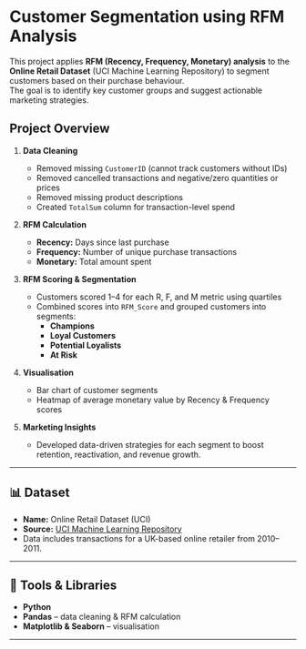 # Customer Segmentation using RFM Analysis

This project applies **RFM (Recency, Frequency, Monetary) analysis** to the **Online Retail Dataset** (UCI Machine Learning Repository) to segment customers based on their purchase behaviour.  
The goal is to identify key customer groups and suggest actionable marketing strategies.

## Project Overview

1. **Data Cleaning**
   - Removed missing `CustomerID` (cannot track customers without IDs)
   - Removed cancelled transactions and negative/zero quantities or prices
   - Removed missing product descriptions
   - Created `TotalSum` column for transaction-level spend

2. **RFM Calculation**
   - **Recency:** Days since last purchase  
   - **Frequency:** Number of unique purchase transactions  
   - **Monetary:** Total amount spent  

3. **RFM Scoring & Segmentation**
   - Customers scored 1–4 for each R, F, and M metric using quartiles  
   - Combined scores into `RFM_Score` and grouped customers into segments:
     - **Champions**
     - **Loyal Customers**
     - **Potential Loyalists**
     - **At Risk**

4. **Visualisation**
   - Bar chart of customer segments  
   - Heatmap of average monetary value by Recency & Frequency scores  

5. **Marketing Insights**
   - Developed data-driven strategies for each segment to boost retention, reactivation, and revenue growth.

---

## 📊 Dataset

- **Name:** Online Retail Dataset (UCI)
- **Source:** [UCI Machine Learning Repository](https://archive.ics.uci.edu/ml/datasets/Online+Retail)
- Data includes transactions for a UK-based online retailer from 2010–2011.

---

## 🔧 Tools & Libraries

- **Python**  
- **Pandas** – data cleaning & RFM calculation  
- **Matplotlib & Seaborn** – visualisation  

---

